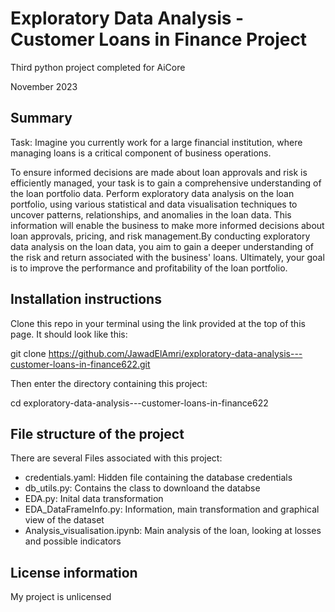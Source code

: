 # Exploratory Data Analysis - Customer Loans in Finance Project

Third python project completed for AiCore

November 2023

## Summary 

Task: Imagine you currently work for a large financial institution, where managing loans is a critical component of business operations.

To ensure informed decisions are made about loan approvals and risk is efficiently managed, your task is to gain a comprehensive understanding of the loan portfolio data. Perform exploratory data analysis on the loan portfolio, using various statistical and data visualisation techniques to uncover patterns, relationships, and anomalies in the loan data.
This information will enable the business to make more informed decisions about loan approvals, pricing, and risk management.By conducting exploratory data analysis on the loan data, you aim to gain a deeper understanding of the risk and return associated with the business' loans. Ultimately, your goal is to improve the performance and profitability of the loan portfolio. 





## Installation instructions

Clone this repo in your terminal using the link provided at the top of this page. It should look like this:

 git clone https://github.com/JawadElAmri/exploratory-data-analysis---customer-loans-in-finance622.git

Then enter the directory containing this project:

 cd exploratory-data-analysis---customer-loans-in-finance622

## File structure of the project

There are several Files associated with this project:
 - credentials.yaml: Hidden file containing the database credentials 
 - db_utils.py: Contains the class to downloand the databse 
 - EDA.py: Inital data transformation 
 - EDA_DataFrameInfo.py: Information, main transformation and graphical view of the dataset
 - Analysis_visualisation.ipynb: Main analysis of the loan, looking at losses and possible indicators 

## License information

My project is unlicensed
